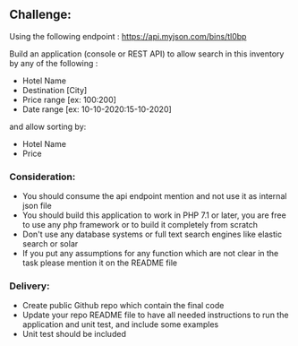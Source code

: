 ## Challenge:

Using the following endpoint : https://api.myjson.com/bins/tl0bp 

Build an application (console or REST API) to allow search in this inventory by any of the following :

- Hotel Name
- Destination [City]
- Price range [ex: $100:$200]
- Date range [ex: 10-10-2020:15-10-2020]

and allow sorting by:

- Hotel Name 
- Price


### Consideration:
- You should consume the api endpoint mention and not use it as internal json file
- You should build this application to work in PHP 7.1 or later, you are free to use any php framework or to build it completely from scratch
- Don't use any database systems or full text search engines like elastic search or solar
- If you put any assumptions for any function which are not clear in the task please mention it on the README file

### Delivery:
- Create public Github repo which contain the final code
- Update your repo README file to have all needed instructions to run the application and unit test, and include some examples
- Unit test should be included


